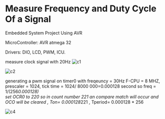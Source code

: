 # Measure Frequency and Duty Cycle Of a Signal 
Embedded System Project Using AVR

MicroController: AVR atmega 32

Drivers: DIO, LCD, PWM, ICU.

measure clock signal with 20Hz
![c1](https://user-images.githubusercontent.com/120275931/222934574-1f5fae78-cf8a-4e12-bea4-79ccd1f73b2f.png)

![c2](https://user-images.githubusercontent.com/120275931/222934575-6f94ff27-14cb-4ab9-bde6-fa4bf037f847.png)


generating a pwm signal on timer0 with freqeuncy = 30Hz 
F-CPU = 8 MHZ, prescaler = 1024, tick time = 1024/ 8000 000=0.000128 second so freq = 1/(256*0.000128)   
set OCR0 to 220 so in count number 221 an compare match will occur and OCO will be cleared , Ton= 0.000128*221 , Tperiod= 0.000128 * 256

![c4](https://user-images.githubusercontent.com/120275931/222934578-5ce6bfaf-8a3d-4301-a4fe-c53615be9700.png)
